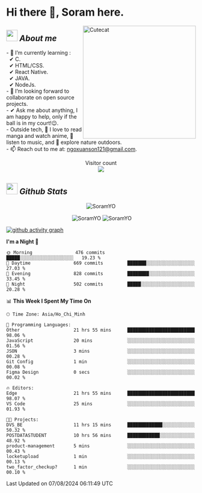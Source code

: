 # Hi there 👋, Soram here. 
 
<img align="right" width=300px alt="Cutecat" src="https://c.tenor.com/K33MDwMai28AAAAC/nyochio-d4dj.gif" />

## <img src="https://c.tenor.com/q8EQYnb8VLcAAAAi/re-zero.gif" width="30px">&nbsp;***About me***
 
\- 🌱 I’m currently learning :
  <br> &nbsp; ✔ C.
  <br> &nbsp; ✔ HTML/CSS.
  <br> &nbsp; ✔ React Native.
  <br> &nbsp; ✔ JAVA.
   <br> &nbsp; ✔ NodeJs.
<br> \- 👯 I’m looking forward to collaborate on open source projects.
<br> \- ✔ Ask me about anything, I am happy to help, only if the ball is in my court!😉.
<br> \- Outside tech,  📖 I love to read manga and watch anime, 🎵 listen to music, and 🌴 explore nature outdoors.
<br> \- 📫 Reach out to me at: ngoxuanson121@gmail.com.

<p align="center"> 
  Visitor count<br>
  <img src="https://profile-counter.glitch.me/SoramYO/count.svg" />
</p>

## <img src="https://c.tenor.com/moaQHad4VcMAAAAi/ram-dance.gif" width="30px">&nbsp;***Github Stats***
<p align="center"> <img src="https://komarev.com/ghpvc/?username=SoramYO" alt="SoramYO" /> </p>

<p align="center">&nbsp;<img align="center" src="https://github-readme-stats.vercel.app/api?username=SoramYO&theme=gotham&show_icons=true" alt="SoramYO" />

<img align="center" src="http://github-readme-streak-stats.herokuapp.com?user=SoramYO&theme=gotham&hide_border=true&date_format=M%20j%5B%2C%20Y%5D" alt="SoramYO" />


[![github activity graph](https://github-readme-activity-graph.vercel.app/graph?username=SoramYO&theme=tokyo-night)](https://github.com/SoramYO/github-readme-activity-graph)


<!--START_SECTION:waka-->
**I'm a Night 🦉** 

```text
🌞 Morning                476 commits         █████░░░░░░░░░░░░░░░░░░░░   19.23 % 
🌆 Daytime                669 commits         ███████░░░░░░░░░░░░░░░░░░   27.03 % 
🌃 Evening                828 commits         ████████░░░░░░░░░░░░░░░░░   33.45 % 
🌙 Night                  502 commits         █████░░░░░░░░░░░░░░░░░░░░   20.28 % 
```


📊 **This Week I Spent My Time On** 

```text
🕑︎ Time Zone: Asia/Ho_Chi_Minh

💬 Programming Languages: 
Other                    21 hrs 55 mins      █████████████████████████   98.06 % 
JavaScript               20 mins             ░░░░░░░░░░░░░░░░░░░░░░░░░   01.56 % 
JSON                     3 mins              ░░░░░░░░░░░░░░░░░░░░░░░░░   00.28 % 
Git Config               1 min               ░░░░░░░░░░░░░░░░░░░░░░░░░   00.08 % 
Figma Design             0 secs              ░░░░░░░░░░░░░░░░░░░░░░░░░   00.02 % 

🔥 Editors: 
Edge                     21 hrs 55 mins      █████████████████████████   98.07 % 
VS Code                  25 mins             ░░░░░░░░░░░░░░░░░░░░░░░░░   01.93 % 

🐱‍💻 Projects: 
DVS_BE                   11 hrs 15 mins      █████████████░░░░░░░░░░░░   50.32 % 
POSTDATASTUDENT          10 hrs 56 mins      ████████████░░░░░░░░░░░░░   48.92 % 
product-management       5 mins              ░░░░░░░░░░░░░░░░░░░░░░░░░   00.43 % 
locketupload             1 min               ░░░░░░░░░░░░░░░░░░░░░░░░░   00.13 % 
two_factor_checkup?      1 min               ░░░░░░░░░░░░░░░░░░░░░░░░░   00.10 % 
```


 Last Updated on 07/08/2024 06:11:49 UTC
<!--END_SECTION:waka-->
